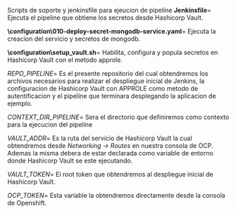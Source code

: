 Scripts de soporte y jenkinsfile para ejeucion de pipeline
**Jenkinsfile**= Ejecuta el pipeline que obtiene los secretos desde Hashicorp Vault.

**\configuration\010-deploy-secret-mongodb-service.yaml**= Ejecuta la creacion del servicio y secretos de mongodb.

**\configuration\setup_vault.sh**= Habilita, configura y popula secretos en Hashicorp Vault con el metodo approle.

*REPO_PIPELINE*= Es el presente repositorio del cual obtendremos los archivos necesarios para realizar el despliegue inicial de Jenkins, la configuracion de Hashicorp Vault con APPROLE como metodo de autentificacion y el pipeline que terminara desplegando la aplicacion de ejemplo.

*CONTEXT_DIR_PIPELINE*= Sera el directorio que definiremos como contexto para la ejecucion del pipeline

*VAULT_ADDR*= Es la ruta del servicio de Hashicorp Vault la cual obtendremos desde *Networking -> Routes* en nuestra consola de OCP. Ademas la misma debera de estar declarada como variable de entorno donde Hashicorp Vault se este ejecutando.

*VAULT_TOKEN*= El root token que obtendremos al despliegue inicial de Hashicorp Vault.

*OCP_TOKEN*= Esta variable la obtendremos directamente desde la consola de Openshift.